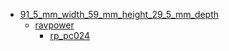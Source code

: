 * [91_5_mm_width_59_mm_height_29_5_mm_depth](91_5_mm_width_59_mm_height_29_5_mm_depth)
  * [ravpower](91_5_mm_width_59_mm_height_29_5_mm_depth/ravpower)
    * [rp_pc024](91_5_mm_width_59_mm_height_29_5_mm_depth/ravpower/rp_pc024)
